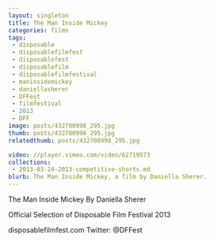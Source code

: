 ```yaml
---
layout: singleton
title: The Man Inside Mickey
categories: films
tags:
 - disposable
 - disposablefilmfest
 - disposablefest
 - disposablefilm
 - disposablefilmfestival
 - maninsidemickey
 - daniellasherer
 - DFFest
 - filmfestival
 - 2013
 - DFF
image: posts/432700998_295.jpg
thumb: posts/432700998_295.jpg
relatedthumb: posts/432700998_295.jpg

video: //player.vimeo.com/video/62719573
collections:
 - 2013-03-24-2013-competitive-shorts.md
blurb: The Man Inside Mickey, a film by Daniella Sherer.
---
```


The Man Inside Mickey
By Daniella Sherer

Official Selection of Disposable Film Festival 2013

disposablefilmfest.com
Twitter: @DFFest